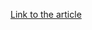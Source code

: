 [Link to the article](https://thehackernews.com/2025/04/russian-hackers-exploit-microsoft-oauth.html)
